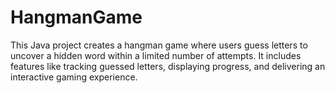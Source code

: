 # HangmanGame

This Java project creates a hangman game where users guess letters to uncover a hidden word within a limited
number of attempts. It includes features like tracking guessed letters, displaying progress, and delivering an
interactive gaming experience.
